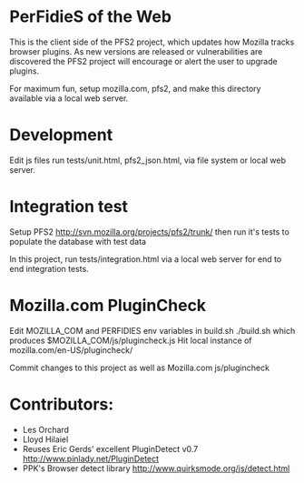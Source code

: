# PerFidieS of the Web
This is the client side of the PFS2 project, which updates how
Mozilla tracks browser plugins. As new versions are released
or vulnerabilities are discovered the PFS2 project will
encourage or alert the user to upgrade plugins.

For maximum fun, setup mozilla.com, pfs2, and make this directory available
via a local web server.

# Development
Edit js files run tests/unit.html, pfs2_json.html, via file system or local web server.

# Integration test
Setup PFS2 http://svn.mozilla.org/projects/pfs2/trunk/
then run it's tests to populate the database with test data

In this project, run tests/integration.html via a local web server
for end to end integration tests.

# Mozilla.com PluginCheck
Edit MOZILLA_COM and PERFIDIES env variables in build.sh
./build.sh which produces $MOZILLA_COM/js/plugincheck.js
Hit local instance of mozilla.com/en-US/plugincheck/

Commit changes to this project as well as Mozilla.com js/plugincheck

# Contributors:
* Les Orchard
* Lloyd Hilaiel
* Reuses Eric Gerds' excellent PluginDetect v0.7 http://www.pinlady.net/PluginDetect 
* PPK's Browser detect library http://www.quirksmode.org/js/detect.html
